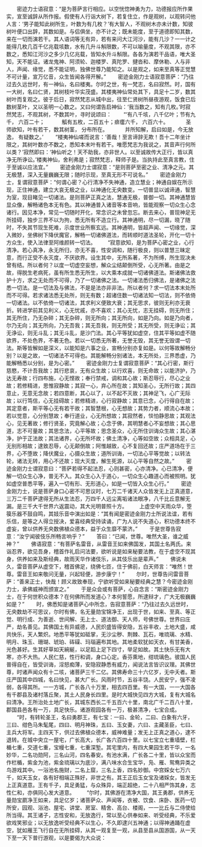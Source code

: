 <!-- { "loadSidebar": true } -->
　　密迹力士语寂意：“是为菩萨言行相应。以空恍惚神勇为力，功德报应所作果实，宣至诚辞从所作报。假使有人行诣大树下，若复住立，作是观树，以观转问他人言：‘男子能知此树所生，叶数为有几枚？’有大智人，不观树木亦未计数，知彼树叶便口出辞，其数如是。与侣俱坐，亦不计之；既未能度，至于道德即知其数，来在一切而演若干。其人语词等无有异，若有来问大江河沙，能有几沙？一一计之能得几枚几百千亿兆载垓数，水有几升斗斛限数，不可以喻量度，不观其限，亦不数之，悉知江河沙之多少几亿兆载，皆知水升斗斛限。各各为演若干品语，唯大圣知，天不能证。诸龙鬼神、阿须轮、迦楼罗、真陀罗、揵沓和、摩休勒、人与非人，声闻、缘觉，悉不能证明，独佛世尊乃能知之。以是观之，如来至真等正觉慧不可计量，宣万亿音，众生皆闻各得开解。”
　　密迹金刚力士语寂意菩萨：“乃往过去久远世时，有一神仙，名曰楼夷。尔时之世，有一梵志，名曰寂然。时，国有一大树，名曰仁贤，其树枝叶华实茂盛。其楼夷神仙常处其下，具足十二岁，数其树叶而复观之。彼于后日，寂然梵志从城中出，往至仁贤树所昼夜游观，饭食已后数树茎叶，又以圣明一心数之。又曰何谓告启神仙：‘我当数之，知有几枚。’时寂然梵志，不观其树，不数其叶，寻时说颂曰：
　　“‘有八千垓，八千亿叶；节有九千，
六百二十；
　　　觚有五枚，二百五十；痱癗六千，
六百六十。
　　　圣师欲知，叶有若干，数其树茎，
分布所在。
　　　并所知解，启曰如是，今无放逸，
有疑数之。’
　　“楼夷神仙嗟而说言：‘善哉！至言谛辞无欺！吾十二年坐计限之，其树叶数亦不数之，悉知本末叶有若干。唯愿梵志为我说之，其音声行何所以类？’寂然即曰：‘神仙听之！天不助我，亦非世人。以至诚故传大正行，皆以真净无所诤讼。’楼夷神仙，舍利弗是；寂然梵志，释师子是。当执持此至真言教，住于至诚以应法宜。”
　　密迹金刚力士谓寂意：“是则菩萨至密之业、清净之元。其无极慧，深入无量巍巍无限；随时示现，至真无形不可说名。”
　　密迹金刚力士，复谓寂意菩萨：“何谓心密？心行清净不失神通，造立慧业；神通自娱在所示现，正住神通，建立大哀无极之业，以神通化无央数变。一切普显以诚谛通，智慧为室，现目睹见一切诸法。是则菩萨正真之法，慧通无极，普御一切。其神通慧皆显众像，解畅诸色本无有色。其以神通普入诸音等本音响，皆能观察一切众生心念诸行。因见本净，常见一切随时开化，常念识之未曾忽忘。断去来心，普现神足无所挂碍，独步三界不以为拘，悉无所有不造立行。其神通明，尽一切漏，晓了随时，不失其节现生死难，示度世业所察玄远。其神通明，皆超声闻、一切缘觉，深入微妙，坐佛树下降伏魔官，解畅一切诸佛道法，而转顺时道法圣轮，开化一切十方众生，使入法律至阿维颜转一切法。
　　“寂意欲知，是为菩萨心密之业，心行清净。若心真净，永无所归，亦无不喜，性安调和，随行极良，则以普慧三昧定意，而行正受不永灭度，不厌欲界。设生其中，无所系著，不为所缚，所生现决未曾有结。所以者何？以度一切虚空妄想，解众尘结颠倒所受，心无所著。由是之故，得脱生老病死，虽有所生悉无所生，以大乘本成就一切诸佛道法。斯诸佛法救护十方，求之无处而不可得，乃了一切诸佛之法。一切诸法悉归佛法，是诸佛之法悉一切法。是一切法及与佛法，不是是法亦非非法。所以者何？求一切法本末处所而不可得。若求诸法悉无处所，则无有数；超诸住数一切诸法知一切法，则不依倚一切诸法。以不依倚一切诸法，其求利义便致大衰；其无思求，彼则无利亦无衰折。转进学前其见利义，心无忧戚，亦不喜欢；其心无忧，志无挂碍，则无所住；其无所住，乃无杂碎；其无杂碎，则无所向；其无所向，如是乃向。如是乃向者，尔乃无向；其无所向，乃无吾我；其无吾我，则无所受；其无所受，则无诤讼；其无诤讼，则无斗乱；其无斗乱，是沙门法。其心平等犹如虚空，住其平等如虚不随欲界，不处色界，不著无色。若以一切悉无所著，无誉无毁，其无誉无毁谓一切法。斯等皆解如是深义，以能知是六事之业，宣畅分别亦复如是。以何等故解畅分别？以是之故，一切诸法不可得也。其能解畅分别诸法，本无所处，三界悉虚，乃能解畅悉以分别，是为心密。”
　　密迹金刚力士复谓寂意菩萨：“其心行密，斯行慈愍，不计吾我故；其行悲哀，无有众生故；以行欢喜，则无命故；以能济护，乃达无寿故；行四布施，心无悭故；奉行禁戒，调和其心故；斯忍辱行，尽心之业故；若修精进，思惟寂静故；其寂一心，弃心所在故；其知圣心，无所行故；其四意止，无意无念故；若四意断，其心以了，以不起不灭故；其神足飞，心广无际故；以行笃信，心无挂碍故；若修精进，心行寂静故；其意已念，心行得自在故；其定意者，斯平等心无有若干故；其智慧根，心无想故；其势力者，顺流心本故；若以觉意，心分别慧故；奉行道业，心无所想故；其寂然者，惔怕静思故；其观法心，见无著故；修行贤圣，究竟解心故；心念于佛，其明慧者心不妄想故；其心思道，志不可量故；其思念法，心平等故；思念圣众，心无所住训诲众生故；其心湛净，护于正法故；其法诸界，心无所坏故；佛土清净，心等如空故；众相具足，心无别形相故；逮致忍辱，心无颠倒故；阿惟越致，心不复回还故；庄严道场在于三界，心不堕故；降伏魔业，心摄众生故；道所训诲，一切法心平等觉故；以转法轮，诸法无转，用心不还故；现大灭度，解生死源，以心平等自然之故。”
　　密迹金刚力士谓寂意曰：“菩萨若得不起法忍，心则甚密，心亦清净。心已清净，便解一切众生心净，普无不入。其众生心入于道心，一切众生心趣道心而被照明。犹如虚空普悉平等，遍入一切有形、无形道心，如是一切皆入众生心行。”
　　密迹金刚力士，说是菩萨身口心密不可思议时，七万二千诸天人众皆发无上正真道意，三万二千菩萨逮得无所从生法忍，万四千人远尘离垢诸法眼净，八千比丘意解无漏。是三千大千世界六返震动，其大光明普照十方。
　　上虚空中天雨众华，箜篌乐器不鼓自鸣，其妓乐音中演出如是：“其有闻是密迹金刚力士所说法谊，若有乐信，是等之人得立授决，爱喜经典受持读诵，广为人说不失道心，积功德本终不虚妄，曾以供养无央数佛植众德本，益于众生靡不蒙济。”
　　于是世尊告寂意：“汝宁闻彼伎乐所畅言响乎？”
　　答曰：“已闻，世尊。唯然大圣，谁之威神？”
　　佛语寂意：“有菩萨名雷音，从雷音王如来佛国发，其国土名两氏。来诣忍界，欲见吾身，稽首作礼启问法要，欲听说是如来秘要法教，在于虚空不现其身，供养如来及斯经典，故雨天华作诸伎乐，从其伎乐出是辈声。”
　　佛说未久，雷音菩萨从虚空下，稽首佛足，绕佛七匝，住于佛前，白天师言：“唯然！世尊。雷音王如来敬问无量，兴起轻便，游步康宁！”
　　尔时，世尊告问雷音菩萨：“善来正士，快哉！顾义故致奉现，宁欲听受如来秘要经典之慧？今密迹金刚力士，承佛威神而颁宣之。”
　　于是众会或有菩萨，心自念言：“斯密迹金刚力士，在于何世积众德本？在何佛所而发道心？本何誓愿，所逮辩才，广大无极巍巍如是？”
　　时，佛悉知是诸菩萨心中所念，告寂意菩萨：“乃往过去久远世时，无央数劫不可思议，尔时有佛，名无量勋宝锦净王，出现于世，如来、至真、等正觉、明行成、为善逝、世间解、无上士、道法御、天人师，号佛世尊。世界曰庄严，劫名善见。其佛国土有异威德，人民炽盛皆得安隐，五谷丰收，土地大盛，咸共快乐，天人繁炽。地悉平等犹如砥掌，无沙尘秽、荆棘、瓦石，唯琉璃、水精、明月、珠玉、珊瑚、琥珀、砗磲、玛瑙遍布其地。其地柔软犹如天衣，有甘美香，光色甚好。生其好草如天綩綖，以足蹈上足下四寸，举足如故。其土快乐无有大寒，亦不大热。人民仁慈，性行和调，身口心定。香芬熏地，绀琉璃色。彼国人民普得自在，皆受训诲，淫怒痴薄，安隐寂静悉有威力，闻说法言皆识议理。其佛世尊，时诸声闻众有十二垓，诸菩萨三千二亿。其佛寿命三十六亿岁，无中夭者。斯庄严国其中四城，名曰快见，甚大广长。风雨时节，五谷丰饶。人民安宁，强不凌弱，各得其所。一一方城，广长各八十万里，相去四百里。有一大国，一一大国各有千郡县及诸村落丘聚，其土人民身长四里。是时大城快见四方大城，复有大城名曰清净。王所治处土地广长，其城东西长二千五百六十里，南北广千二百八十里，郡国县邑各有一万，具足快乐。诸游观园各有一万，极甚清净，七宝合成。
　　“时，有转轮圣王，名曰勇郡王，有七宝：一曰、金轮，二曰、白象有六牙，三曰、绀色马朱髦尾，四曰、明月神珠，五曰、玉女妻，六曰、主藏圣臣，七曰、主兵大将军。主四天下，供过去佛植众德本，威神难量；发无上正真之道心，逮不退转。在城中央立一屋宅，广长高大，长广各六百四十里。以七宝立七重墙壁，栏楯七重，交道七重，宝幔七重，七重深堑。其宅里内，有四大果园生若干华，一名妙华，二名功勋阿，三名山河，四名春安。有池水满，广长各二十里，皆以众宝而作栏楯，紫金为池，紫金琉璃以为底沙，满八味水合生宝华，凫、雁、鸳鸯异类之鸟游戏其中。一浴池名施财，二名上窟，三名上香，四名妙御。中宫婇女七万六千，如天玉女，各有好相端正殊好，非世之有。其王正后玉女宝及诸婇女，皆发无上正真道意。王有千子，具足勇猛，与众殊异，端正超绝，二十八相严饰其身，志性仁和，亦俱同心发大道意。
　　“尔时，其佛游在清净大国，其王勇郡，供养无量勋宝罽净王如来，具足亿岁；诸菩萨众、声闻等，衣被、饮食、床卧、医药一切所安，园观、浴池、屋宅、讲堂、房室、精舍、高台、楼阁，一一比丘与二侍使给所当得。其王诸子，志性安和，无放逸行，常以至心供奉如来、听受经典，不乐爱欲戏笑邪业；以无放逸听受经典不以生心，不久即逮兴五神通；以得神通踊在虚空，犹如雁王飞行自在无所挂碍，从其一观复至一观，从县至县从国游国，从一天下至一天下普行游观，以是要偈为大众说：
